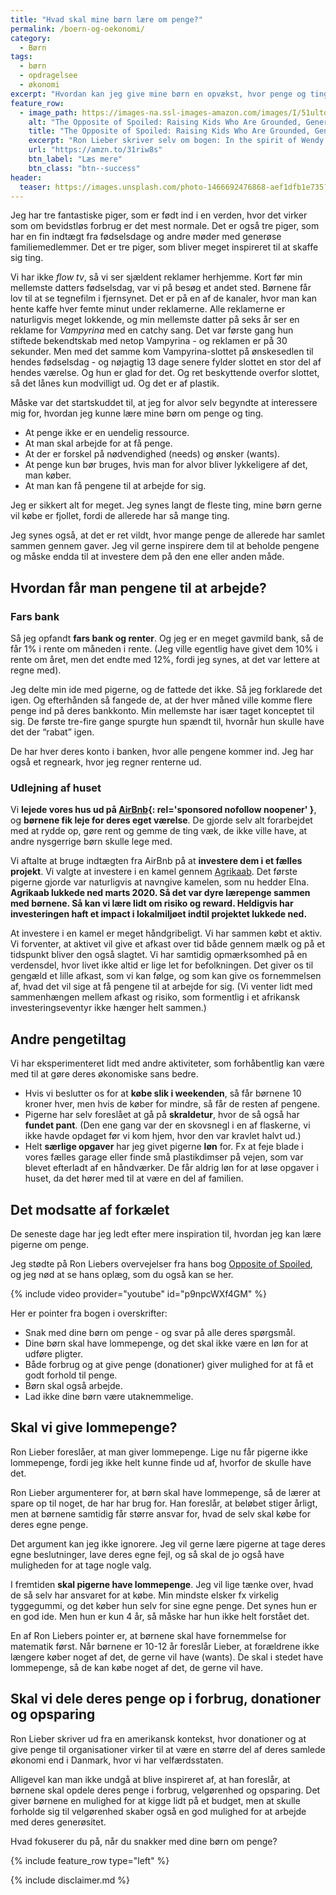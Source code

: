 ```yaml
---
title: "Hvad skal mine børn lære om penge?"
permalink: /boern-og-oekonomi/
category:
  - Børn
tags:
  - børn
  - opdragelsee
  - økonomi
excerpt: "Hvordan kan jeg give mine børn en opvækst, hvor penge og ting giver frihed for dem?"
feature_row:
  - image_path: https://images-na.ssl-images-amazon.com/images/I/51ultoit2OL._SX330_BO1,204,203,200_.jpg
    alt: "The Opposite of Spoiled: Raising Kids Who Are Grounded, Generous, and Smart About Money"
    title: "The Opposite of Spoiled: Raising Kids Who Are Grounded, Generous, and Smart About Money"
    excerpt: "Ron Lieber skriver selv om bogen: In the spirit of Wendy Mogel’s The Blessing of a Skinned Knee and Po Bronson and Ashley Merryman’s Nurture Shock, New York Times “Your Money” columnist Ron Lieber delivers a taboo-shattering manifesto that explains how talking openly to children about money can help parents raise modest, patient, grounded young adults who are financially wise beyond their years."
    url: "https://amzn.to/31riw8s"
    btn_label: "Læs mere"
    btn_class: "btn--success"
header:
  teaser: https://images.unsplash.com/photo-1466692476868-aef1dfb1e735?ixlib=rb-1.2.1&ixid=eyJhcHBfaWQiOjEyMDd9&auto=format&fit=crop&w=400&q=80
---
```


Jeg har tre fantastiske piger, som er født ind i en verden, hvor det virker som om bevidstløs forbrug er det mest normale. Det er også tre piger, som har en fin indtægt fra fødselsdage og andre møder med generøse familiemedlemmer. Det er tre piger, som bliver meget inspireret til at skaffe sig ting.

Vi har ikke _flow tv_, så vi ser sjældent reklamer herhjemme. Kort før min mellemste datters fødselsdag, var vi på besøg et andet sted. Børnene får lov til at se tegnefilm i fjernsynet. Det er på en af de kanaler, hvor man kan hente kaffe hver femte minut under reklamerne. Alle reklamerne er naturligvis meget lokkende, og min mellemste datter på seks år ser en reklame for _Vampyrina_ med en catchy sang. Det var første gang hun stiftede bekendtskab med netop Vampyrina - og reklamen er på 30 sekunder. Men med det samme kom Vampyrina-slottet på ønskesedlen til hendes fødselsdag - og nøjagtig 13 dage senere fylder slottet en stor del af hendes værelse. Og hun er glad for det. Og ret beskyttende overfor slottet, så det lånes kun modvilligt ud. Og det er af plastik.

Måske var det startskuddet til, at jeg for alvor selv begyndte at interessere mig for, hvordan jeg kunne lære mine børn om penge og ting.

- At penge ikke er en uendelig ressource.
- At man skal arbejde for at få penge.
- At der er forskel på nødvendighed (needs) og ønsker (wants).
- At penge kun bør bruges, hvis man for alvor bliver lykkeligere af det, man køber.
- At man kan få pengene til at arbejde for sig.

Jeg er sikkert alt for meget. Jeg synes langt de fleste ting, mine børn gerne vil købe er fjollet, fordi de allerede har så mange ting.

Jeg synes også, at det er ret vildt, hvor mange penge de allerede har samlet sammen gennem gaver. Jeg vil gerne inspirere dem til at beholde pengene og måske endda til at investere dem på den ene eller anden måde.

## Hvordan får man pengene til at arbejde?

### Fars bank

Så jeg opfandt **fars bank og renter**. Og jeg er en meget gavmild bank, så de får 1% i rente om måneden i rente. (Jeg ville egentlig have givet dem 10% i rente om året, men det endte med 12%, fordi jeg synes, at det var lettere at regne med).

Jeg delte min ide med pigerne, og de fattede det ikke. Så jeg forklarede det igen. Og efterhånden så fangede de, at der hver måned ville komme flere penge ind på deres bankkonto. Min mellemste har især taget konceptet til sig. De første tre-fire gange spurgte hun spændt til, hvornår hun skulle have det der “rabat” igen.

De har hver deres konto i banken, hvor alle pengene kommer ind. Jeg har også et regneark, hvor jeg regner renterne ud.

### Udlejning af huset

Vi **lejede vores hus ud på [AirBnb](/go/airbnb/){: rel='sponsored nofollow noopener' }**, og **børnene fik leje for deres eget værelse**. De gjorde selv alt forarbejdet med at rydde op, gøre rent og gemme de ting væk, de ikke ville have, at andre nysgerrige børn skulle lege med.

Vi aftalte at bruge indtægten fra AirBnb på at **investere dem i et fælles projekt**. Vi valgte at investere i en kamel gennem [Agrikaab](/platform/agrikaab/). Det første pigerne gjorde var naturligvis at navngive kamelen, som nu hedder Elna. **Agrikaab lukkede ned marts 2020. Så det var dyre lærepenge sammen med børnene. Så kan vi lære lidt om risiko og reward. Heldigvis har investeringen haft et impact i lokalmiljøet indtil projektet lukkede ned.**

At investere i en kamel er meget håndgribeligt. Vi har sammen købt et aktiv. Vi forventer, at aktivet vil give et afkast over tid både gennem mælk og på et tidspunkt bliver den også slagtet. Vi har samtidig opmærksomhed på en verdensdel, hvor livet ikke altid er lige let for befolkningen. Det giver os til gengæld et lille afkast, som vi kan følge, og som kan give os fornemmelsen af, hvad det vil sige at få pengene til at arbejde for sig. (Vi venter lidt med sammenhængen mellem afkast og risiko, som formentlig i et afrikansk investeringseventyr ikke hænger helt sammen.)

## Andre pengetiltag

Vi har eksperimenteret lidt med andre aktiviteter, som forhåbentlig kan være med til at gøre deres økonomiske sans bedre.

- Hvis vi beslutter os for at **købe slik i weekenden**, så får børnene 10 kroner hver, men hvis de køber for mindre, så får de resten af pengene.
- Pigerne har selv foreslået at gå på **skraldetur**, hvor de så også har **fundet pant**. (Den ene gang var der en skovsnegl i en af flaskerne, vi ikke havde opdaget før vi kom hjem, hvor den var kravlet halvt ud.)
- Helt **særlige opgaver** har jeg givet pigerne **løn** for. Fx at feje blade i vores fælles garage eller finde små plastikdimser på vejen, som var blevet efterladt af en håndværker. De får aldrig løn for at løse opgaver i huset, da det hører med til at være en del af familien.

## Det modsatte af forkælet

De seneste dage har jeg ledt efter mere inspiration til, hvordan jeg kan lære pigerne om penge.

Jeg stødte på Ron Liebers overvejelser fra hans bog [Opposite of Spoiled](https://amzn.to/31riw8s), og jeg nød at se hans oplæg, som du også kan se her.

{% include video provider="youtube" id="p9npcWXf4GM" %}

Her er pointer fra bogen i overskrifter:

- Snak med dine børn om penge - og svar på alle deres spørgsmål.
- Dine børn skal have lommepenge, og det skal ikke være en løn for at udføre pligter.
- Både forbrug og at give penge (donationer) giver mulighed for at få et godt forhold til penge.
- Børn skal også arbejde.
- Lad ikke dine børn være utaknemmelige.

## Skal vi give lommepenge?

Ron Lieber foreslåer, at man giver lommepenge. Lige nu får pigerne ikke lommepenge, fordi jeg ikke helt kunne finde ud af, hvorfor de skulle have det.

Ron Lieber argumenterer for, at børn skal have lommepenge, så de lærer at spare op til noget, de har har brug for. Han foreslår, at beløbet stiger årligt, men at børnene samtidig får større ansvar for, hvad de selv skal købe for deres egne penge.

Det argument kan jeg ikke ignorere. Jeg vil gerne lære pigerne at tage deres egne beslutninger, lave deres egne fejl, og så skal de jo også have muligheden for at tage nogle valg.

I fremtiden **skal pigerne have lommepenge**. Jeg vil lige tænke over, hvad de så selv har ansvaret for at købe. Min mindste elsker fx virkelig tyggegummi, og det køber hun selv for sine egne penge. Det synes hun er en god ide. Men hun er kun 4 år, så måske har hun ikke helt forstået det.

En af Ron Liebers pointer er, at børnene skal have fornemmelse for matematik først. Når børnene er 10-12 år foreslår Lieber, at forældrene ikke længere køber noget af det, de gerne vil have (wants). De skal i stedet have lommepenge, så de kan købe noget af det, de gerne vil have.

## Skal vi dele deres penge op i forbrug, donationer og opsparing

Ron Lieber skriver ud fra en amerikansk kontekst, hvor donationer og at give penge til organisationer virker til at være en større del af deres samlede økonomi end i Danmark, hvor vi har velfærdsstaten.

Alligevel kan man ikke undgå at blive inspireret af, at han foreslår, at børnene skal opdele deres penge i forbrug, velgørenhed og opsparing. Det giver børnene en mulighed for at kigge lidt på et budget, men at skulle forholde sig til velgørenhed skaber også en god mulighed for at arbejde med deres generøsitet.

Hvad fokuserer du på, når du snakker med dine børn om penge?

{% include feature_row type="left" %}

{% include disclaimer.md %}
